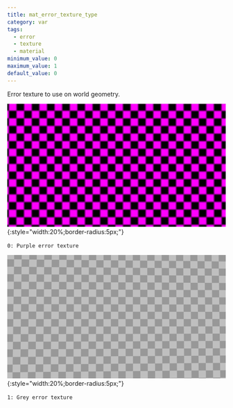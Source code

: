 ```yaml
---
title: mat_error_texture_type
category: var
tags:
  - error
  - texture
  - material
minimum_value: 0
maximum_value: 1
default_value: 0
---
```


Error texture to use on world geometry.

![purple error](/assets/images/mat_error_texture_type/type_purple.jpg){:style="width:20%;border-radius:5px;"}

`0: Purple error texture`

![grey error](/assets/images/mat_error_texture_type/type_grey.jpg){:style="width:20%;border-radius:5px;"}

`1: Grey error texture`